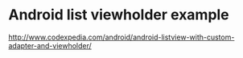 # Android list viewholder example

http://www.codexpedia.com/android/android-listview-with-custom-adapter-and-viewholder/
